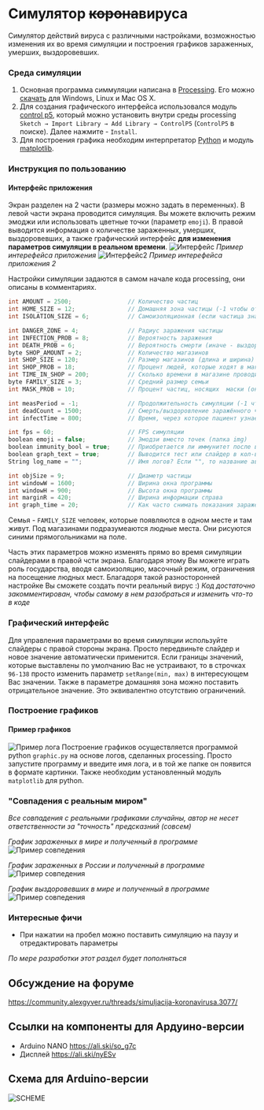 # Симулятор ~~корона~~вируса
Симулятор действий вируса с различными настройками, возможностью изменения их во время симуляции и построения графиков зараженных, умерших, выздоровевших.
### Среда симуляции
1) Основная программа симмуляции написана в [Processing](https://processing.org "Официальный сайт"). Его можно [скачать](https://processing.org/download "Скачать с официального сайта") для Windows, Linux и Mac OS X. 
2) Для создания графического интерфейса использовался модуль [control p5](https://github.com/sojamo/controlp5 "ссылка на github"), который можно установить внутри среды processing `Sketch → Import Library → Add Library → ControlP5` (`ControlP5` в поиске). Далее нажмите - `Install`.
3) Для построения графика необходим интерпретатор [Python](https://www.python.org "Официальный сайт") и модуль [matplotlib](https://pypi.org/project/matplotlib "Установить").
### Инструкция по пользованию
#### Интерфейс приложения
Экран разделен на 2 части (размеры можно задать в переменных). В левой части экрана проводится симуляция. Вы можете включить режим эмоджи или использовать цветные точки (параметр `emoji`). В правой выводится информация о количестве зараженных, умерших, выздоровевших, а также графический интерфейс **для изменения параметров симуляции в реальном времени**.
![Интерфейс](Processing/Processing_johnybarrow/COVID19/examples/interface.png)
*Пример интерефейса приложения*
![Интерфейс2](Processing/Processing_johnybarrow/COVID19/examples/interface2.png)
*Пример интерефейса приложения 2*

Настройки симуляции задаются в самом начале кода processing, они описаны в комментариях.
``` c
int AMOUNT = 2500;                // Количество частиц
int HOME_SIZE = 12;               // Домашняя зона частицы (-1 чтобы отключить)
int ISOLATION_SIZE = 6;           // Самоизоляционная (если частица знает) зона частицы (-1 чтобы отключить)

int DANGER_ZONE = 4;              // Радиус заражения частицы
int INFECTION_PROB = 8;           // Вероятность заражения
int DEATH_PROB = 6;               // Вероятность смерти (иначе - выздоровление)
byte SHOP_AMOUNT = 2;             // Количество магазинов
int SHOP_SIZE = 120;              // Размер магазинов (длина и ширина)
int SHOP_PROB = 18;               // Процент людей, которые ходят в магазины
int TIME_IN_SHOP = 200;           // Сколько времени в магазине проводит частица
byte FAMILY_SIZE = 3;             // Средний размер семьи
int MASK_PROB = 10;               // Процент частиц, носящих  маски (они заражаются, но носят маски и не заражают других)

int measPeriod = -1;              // Продолжительность симуляции (-1 чтобы отключить)
int deadCount = 1500;             // Смерть/выздоровление заражённого через (-1 чтобы отключить) 
int infectTime = 800;             // Время, через которое пациент узнает, что он болен 

int fps = 60;                     // FPS симуляции
boolean emoji = false;            // Эмодзи вместо точек (папка img)
boolean immunity_bool = true;     // Приобретается ли иммунитет после выздоровления?
boolean graph_text = true;        // Выводится тест или слайдер в кол-ве зараженных/выздоровевших ... (true - слайдер)
String log_name = "";             // Имя логов? Если "", то название автоматическое

int objSize = 9;                  // Диаметр частицы
int windowW = 1600;               // Ширина окна программы
int windowH = 900;                // Высота окна программы
int marginR = 420;                // Ширина информации справа
int graph_time = 20;              // Как часто снимать показания зараженных
```
Семья - `FAMILY_SIZE` человек, которые появляются в одном месте и там живут.
Под магазинами подразумеаются людные места. Они рисуются синими прямогольниками на поле.

Часть этих параметров можно изменять прямо во время симуляции слайдерами в правой чсти экрана. Благодаря этому Вы можете играть роль государства, вводя самоизоляцию, масочный режим, ограничения на посещение людных мест. Благадоря такой разносторонней настройке Вы сможете создать почти реальный вирус :)
*Код достаточно закомментирован, чтобы самому в нем разобраться и изменить что-то в коде*

### Графический интерфейс
Для управления параметрами во время симуляции используйте слайдеры с правой стороны экрана. Просто передвиньте слайдер и новое значение автоматически применится. Если границы значений, которые выставлены по умолчанию Вас не устраивают, то в строчках `96-138` просто изменить параметр `setRange(min, max)` в интересующем Вас значении. Также в параметре домашняя зона можно поставить отрицательное значение. Это эквивалентно отсутствию ограничений.
### Построение графиков
#### Пример графиков
![Пример лога](Processing/Processing_johnybarrow/COVID19/examples/log_example.png)
Построение графиков осуществляется программой python `graphic.py` на основе логов, сделанных processing. Просто запустите программу  и введите имя лога, и в той же папке он появится в формате картинки. Также необходим установленный модуль `matplotlib` для python. 
### "Совпадения с реальным миром"
*Все совпадения с реальными графиками случайны, автор не несет ответственности за "точность" предсказний (совсем)*

*График зараженных в мире и полученный в программе*
![Пример совпедения](Processing/Processing_johnybarrow/COVID19/examples/korel.png)

*График зараженных в России и полученный в программе*
![Пример совпедения](Processing/Processing_johnybarrow/COVID19/examples/korel2.png)

*График выздоровевших в мире и полученный в программе*
![Пример совпедения](Processing/Processing_johnybarrow/COVID19/examples/korel3.png)

### Интересные фичи
- При нажатии на пробел можно поставить симуляцию на паузу и отредактировать параметры

*По мере разработки этот раздел будет пополняться*

## Обсуждение на форуме
https://community.alexgyver.ru/threads/simuljacija-koronavirusa.3077/

## Ссылки на компоненты для Ардуино-версии
- Arduino NANO https://ali.ski/so_g7c
- Дисплей https://ali.ski/nyESv

## Схема для Arduino-версии
![SCHEME](Arduino/schemes/scheme.jpg)
